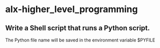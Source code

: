 # alx-higher_level_programming
## Write a Shell script that runs a Python script.

The Python file name will be saved in the environment variable $PYFILE
